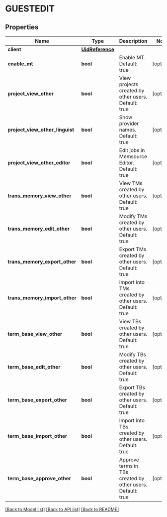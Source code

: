 # GUESTEDIT

## Properties
Name | Type | Description | Notes
------------ | ------------- | ------------- | -------------
**client** | [**UidReference**](UidReference.md) |  | 
**enable_mt** | **bool** | Enable MT. Default: true | [optional] 
**project_view_other** | **bool** | View projects created by other users. Default: true | [optional] 
**project_view_other_linguist** | **bool** | Show provider names. Default: true | [optional] 
**project_view_other_editor** | **bool** | Edit jobs in Memsource Editor. Default: true | [optional] 
**trans_memory_view_other** | **bool** | View TMs created by other users. Default: true | [optional] 
**trans_memory_edit_other** | **bool** | Modify TMs created by other users. Default: true | [optional] 
**trans_memory_export_other** | **bool** | Export TMs created by other users. Default: true | [optional] 
**trans_memory_import_other** | **bool** | Import into TMs created by other users. Default: true | [optional] 
**term_base_view_other** | **bool** | View TBs created by other users. Default: true | [optional] 
**term_base_edit_other** | **bool** | Modify TBs created by other users. Default: true | [optional] 
**term_base_export_other** | **bool** | Export TBs created by other users. Default: true | [optional] 
**term_base_import_other** | **bool** | Import into TBs created by other users. Default: true | [optional] 
**term_base_approve_other** | **bool** | Approve terms in TBs created by other users. Default: true | [optional] 

[[Back to Model list]](../README.md#documentation-for-models) [[Back to API list]](../README.md#documentation-for-api-endpoints) [[Back to README]](../README.md)

